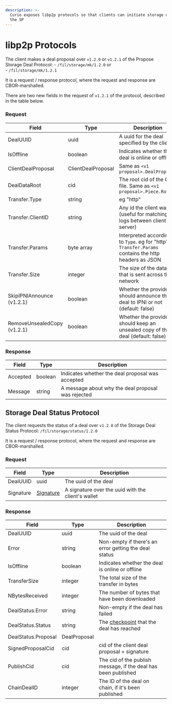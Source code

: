 ```yaml
---
description: >-
  Curio exposes libp2p protocols so that clients can initiate storage deals with
  the SP
---
```


# libp2p Protocols

The client makes a deal proposal over `v1.2.0` or `v1.2.1` of the Propose Storage Deal Protocol: - `/fil/storage/mk/1.2.0` or\
\- `/fil/storage/mk/1.2.1`

It is a request / response protocol, where the request and response are CBOR-marshalled.

There are two new fields in the request of `v1.2.1` of the protocol, described in the table below.

### Request

| Field                       | Type               | Description                                                                                        |
| --------------------------- | ------------------ | -------------------------------------------------------------------------------------------------- |
| DealUUID                    | uuid               | A uuid for the deal specified by the client                                                        |
| IsOffline                   | boolean            | Indicates whether the deal is online or offline                                                    |
| ClientDealProposal          | ClientDealProposal | Same as `<v1 proposal>.DealProposal`                                                               |
| DealDataRoot                | cid                | The root cid of the CAR file. Same as `<v1 proposal>.Piece.Root`                                   |
| Transfer.Type               | string             | eg "http"                                                                                          |
| Transfer.ClientID           | string             | Any id the client wants (useful for matching logs between client and server)                       |
| Transfer.Params             | byte array         | Interpreted according to `Type`. eg for "http" `Transfer.Params` contains the http headers as JSON |
| Transfer.Size               | integer            | The size of the data that is sent across the network                                               |
| SkipIPNIAnnounce (v1.2.1)   | boolean            | Whether the provider should announce the deal to IPNI or not (default: false)                      |
| RemoveUnsealedCopy (v1.2.1) | boolean            | Whether the provider should keep an unsealed copy of the deal (default: false)                     |

### Response

| Field    | Type    | Description                                        |
| -------- | ------- | -------------------------------------------------- |
| Accepted | boolean | Indicates whether the deal proposal was accepted   |
| Message  | string  | A message about why the deal proposal was rejected |

## Storage Deal Status Protocol

The client requests the status of a deal over `v1.2.0` of the Storage Deal Status Protocol: `/fil/storage/status/1.2.0`

It is a request / response protocol, where the request and response are CBOR-marshalled.

### Request

| Field     | Type                                                                                                                                      | Description                                        |
| --------- | ----------------------------------------------------------------------------------------------------------------------------------------- | -------------------------------------------------- |
| DealUUID  | uuid                                                                                                                                      | The uuid of the deal                               |
| Signature | [Signature](https://github.com/filecoin-project/go-state-types/blob/057cdfb837f7a0309c1607c7c4640f315e51d7af/crypto/signature.go#L36-L39) | A signature over the uuid with the client's wallet |

### Response

| Field               | Type         | Description                                                                                                                                                                                   |
| ------------------- | ------------ | --------------------------------------------------------------------------------------------------------------------------------------------------------------------------------------------- |
| DealUUID            | uuid         | The uuid of the deal                                                                                                                                                                          |
| Error               | string       | Non-empty if there's an error getting the deal status                                                                                                                                         |
| IsOffline           | boolean      | Indicates whether the deal is online or offline                                                                                                                                               |
| TransferSize        | integer      | The total size of the transfer in bytes                                                                                                                                                       |
| NBytesReceived      | integer      | The number of bytes that have been downloaded                                                                                                                                                 |
| DealStatus.Error    | string       | Non-empty if the deal has failed                                                                                                                                                              |
| DealStatus.Status   | string       | The [checkpoint](https://github.com/filecoin-project/boost/blob/4fb17ba117784479e09db4012a3abf9862b8afd9/storagemarket/types/dealcheckpoints/checkpoints.go#L7-L15) that the deal has reached |
| DealStatus.Proposal | DealProposal |                                                                                                                                                                                               |
| SignedProposalCid   | cid          | cid of the client deal proposal + signature                                                                                                                                                   |
| PublishCid          | cid          | The cid of the publish message, if the deal has been published                                                                                                                                |
| ChainDealID         | integer      | The ID of the deal on chain, if it's been published                                                                                                                                           |
